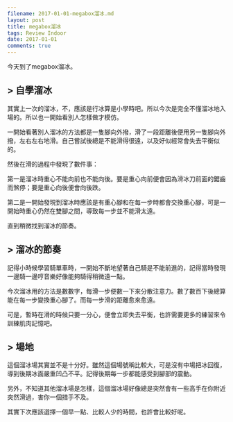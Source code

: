 ```yaml
---
filename: 2017-01-01-megabox溜冰.md
layout: post
title: megabox溜冰
tags: Review Indoor
date: 2017-01-01
comments: true
---
```


今天到了megabox溜冰。

## > 自學溜冰

其實上一次的溜冰，不，應該是行冰算是小學時吧。所以今次是完全不懂溜冰地入場的。所以也一開始看別人怎樣做才模仿。

一開始看著別人溜冰的方法都是一隻腳向外撥，滑了一段距離後便用另一隻腳向外撥，左右左右地滑。自己嘗試後總是不能滑得很遠，以及好似經常會失去平衡似的。

然後在滑的過程中發現了數件事：

第一是溜冰時重心不能向前也不能向後。要是重心向前便會因為滑冰刀前面的鋸齒而煞停；要是重心向後便會向後跌。

第二是一開始發現到溜冰時應該是有重心腳和在每一步時都會交換重心腳，可是一開始時重心仍然在雙腳之間，導致每一步並不能滑太遠。

直到稍微找到溜冰的節奏。

## > 溜冰的節奏

記得小時候學習騎單車時，一開始不斷地望著自己騎是不能前進的，記得當時發現一邊騎一邊哼音樂好像能夠騎得稍微遠一點。

今次溜冰用的方法是數數字，每滑一步便數一下來分散注意力。數了數百下後總算能在每一步變換重心腳了。而每一步滑的距離愈來愈遠。

可是，暫時在滑的時候只要一分心，便會立即失去平衡，也許需要更多的練習來令訓練肌肉記憶吧。

## > 場地

這個溜冰場其實並不是十分好。雖然這個場號稱比較大，可是沒有中場把冰回復，導到後期冰面嚴重凹凸不平。記得後期每一步都能感受到腳部的震動。

另外，不知道其他溜冰場是怎樣，這個溜冰場好像總是突然會有一些高手在你附近突然滑過，害你一個措手不及。

其實下次應該選擇一個早一點、比較人少的時間，也許會比較好呢。
